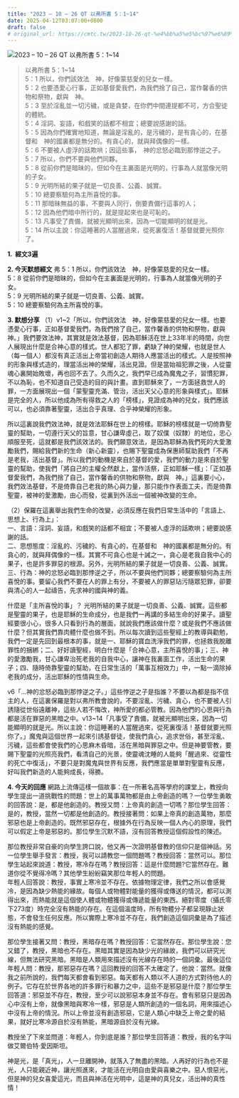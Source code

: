 ```yaml
---
title: "2023 – 10 – 26 QT 以弗所書 5：1~14"
date: 2025-04-12T03:07:00+0800
draft: false
# original_url: https://cmtc.tw/2023-10-26-qt-%e4%bb%a5%e5%bc%97%e6%89%80%e6%9b%b8-5%ef%bc%9a114
---
```


![2023 – 10 – 26 QT   以弗所書 5：1\~14](/images/qt.jpg  "2023 – 10 – 26 QT   以弗所書 5：1\~14")

> 以弗所書 5：1\~14  
> 5：1 所以，你們該效法　神，好像蒙慈愛的兒女一樣。  
> 5：2 也要憑愛心行事，正如基督愛我們，為我們捨了自己，當作馨香的供物和祭物，獻與　神。  
> 5：3 至於淫亂並一切污穢，或是貪婪，在你們中間連提都不可，方合聖徒的體統。  
> 5：4 淫詞、妄語，和戲笑的話都不相宜；總要說感謝的話。  
> 5：5 因為你們確實地知道，無論是淫亂的，是污穢的，是有貪心的，在基督和　神的國裏都是無分的。有貪心的，就與拜偶像的一樣。  
> 5：6 不要被人虛浮的話欺哄；因這些事，　神的忿怒必臨到那悖逆之子。  
> 5：7 所以，你們不要與他們同夥。  
> 5：8 從前你們是暗昧的，但如今在主裏面是光明的，行事為人就當像光明的子女。  
> 5：9 光明所結的果子就是一切良善、公義、誠實。  
> 5：10 總要察驗何為主所喜悅的事。  
> 5：11 那暗昧無益的事，不要與人同行，倒要責備行這事的人；  
> 5：12 因為他們暗中所行的，就是提起來也是可恥的。  
> 5：13 凡事受了責備，就被光顯明出來，因為一切能顯明的就是光。  
> 5：14 所以主說：你這睡著的人當醒過來，從死裏復活！基督就要光照你了。

**1.  經文3遍**

**2. 今天默想經文**
弗 5：1 所以，你們該效法　神，好像蒙慈愛的兒女一樣。  
5：8 從前你們是暗昧的，但如今在主裏面是光明的，行事為人就當像光明的子女。  
5：9 光明所結的果子就是一切良善、公義、誠實。  
5：10 總要察驗何為主所喜悅的事。

**3. 默想分享**
（1）v1\~2「所以，你們該效法　神，好像蒙慈愛的兒女一樣。也要憑愛心行事，正如基督愛我們，為我們捨了自己，當作馨香的供物和祭物，獻與　神。」我們要效法神，其實就是效法基督，因為耶穌活在世上33年半的時間，向世人展現出什麼是合神心意的樣式。世人都犯了罪，虧缺了神的榮耀，也就是世人（每一個人）都沒有真正活出上帝當初創造人期待人應當活出的樣式。人是按照神的形象與樣式造的，理當活出神的榮耀，活出見證。但是當始祖犯罪之後，人從靈魂心裏開始敗壞，再也回不去了。久而久之，我們早已成為魔鬼之子，習慣犯罪，不以為恥，也不知道自己受造的目的與計畫。直到耶穌來了，一方面拯救世人的罪，一方面展現出一個「蒙聖靈充滿、管治，活出天父心意的形象與樣式」。耶穌是完全的人，所以他成為所有得救之人的「榜樣」，見證成為神的兒女，我們應該可以，也必須靠著聖靈，活出合乎真理、合乎神榮耀的形象。

所以這裏說我們效法神，就是效法耶穌在世上的榜樣。耶穌的榜樣就是一切倚靠聖靈的幫助，一切遵行天父的旨意，甘心謙卑虛己，取了奴僕（奴隸）的地位，忠心順服至死，這就都是我們該效法的。我們願意效法，是因為耶穌為我們死的大愛激勵我們，賜給我們新的生命（新心新靈），也賜下聖靈成為保惠師幫助我們「不再是老我，活出基督」。所以我們的動機是來自於基督的愛，我們的動力是來自於聖靈的幫助，使我們「將自己的主權全然獻上，當作活祭，正如耶穌一樣」：「正如基督愛我們，為我們捨了自己，當作馨香的供物和祭物，獻與　神。」這裏要小心，我們效法基督，不是倚靠自己老我的熱心與力量，那只能作作表面工夫，而是倚靠聖靈，被神的愛激勵，由心而發，從裏到外活出一個被神改變的生命。

（2）保羅在這裏舉出我們生命的改變，必須反應在我們日常生活中的「言語上、思想上、行為上」：  
一、言語：淫詞、妄語，和戲笑的話都不相宜；不要被人虛浮的話欺哄；總要說感謝的話。  
二、思想態度：淫亂的、污穢的、有貪心的，在基督和　神的國裏都是無分的。有貪心的，就與拜偶像的一樣。其實不可貪心也是十誡之一，貪心是老我自我中心的果子，也是許多罪惡的根源。另外，光明所結的果子就是一切良善、公義、誠實。  
三、行為：神的忿怒必臨到那悖逆之子，所以不要與他們同夥；總要察驗何為主所喜悅的事。要留心我們不要在人的罪上有分，不要被人的罪惡玷污隨眾犯罪，卻要與清心的人一起禱告，先求神的國與神的義。

什麼是「主所喜悅的事」？ 光明所結的果子就是一切良善、公義、誠實。這些都是聖靈的果子，也是耶穌的生命成分，也是我們一再講的多結生命的好果子。讀聖經要很小心，很多人只看到行為的層面，就說我們應該做什麼？或是我們不應該做什麼？但其實我們靠肉體什麼也做不到。所以每次讀到這些聖經上的教導與勸勉，我們一定是先回到最根本的事，就是一、耶穌的寶血洗淨我們的罪，也拯救我脫離罪性的捆綁；二、好好讀聖經，明白什麼是「合神心意，主所喜悅的事」；三、神的愛激勵我，甘心謙卑治死老我的自我中心，讓神在我裏面工作，活出生命的果子；四、隨時倚靠聖靈的幫助，在日常生活的「萬事互相效力」中，一點一滴除掉老我的成分，活出耶穌的性情與生命。

v6「…神的忿怒必臨到那悖逆之子。」這些悖逆之子是指誰？不要以為都是指不信主的人，在這裏保羅是對以弗所教會說的，不要淫亂、污穢、貪心，也不要被人引誘隨從世俗遠離神，這些人若不悔改，神所愛的都必管教。因為他們的心思與行為都是活在罪惡的黑暗之中。v13\~14「凡事受了責備，就被光顯明出來，因為一切能顯明的就是光。所以主說：你這睡著的人當醒過來，從死裏復活！基督就要光照你了。」魔鬼與這個世界一起來引誘基督徒，使我們貪心，追求世俗，甚至淫亂、污穢，這些都會使我們的心思麻木昏暗，活在黑暗與罪惡之中。但是神要管教，要賜下聖靈的光照亮我們，看清自己的光景，使靈魂沈睡的人能夠「醒過來、從靈性的死亡中復活」，不要只是對魔鬼與世界有反應，我們應當是單單對聖靈有反應，好叫我們新造的人能夠成長，得勝。

**4. 今天的回應**
網路上流傳這樣一個故事：在一所著名高等學府的課堂上，教授向學生提出一道挑戰性的問題：世上的萬事萬物都是由上帝創造的嗎？一位學生勇敢的回答說：是，都是他創造的。教授又問：上帝真的創造一切嗎？那位學生回答：是的，教授，當然一切都是他創造的。教授接著問：如果上帝真的創造萬物，那麼邪惡也是上帝創造的。既然邪惡存在，根據外在行為反映一個人內心的原理，我們可以假定上帝是邪惡的。那位學生沉默不語，沒有回答教授這個假設性的陳述。

那位教授非常自豪的向學生誇口說，他又再一次證明基督教的信仰只是個神話。另一位學生舉手發言：教授，我可以請教您一個問題嗎？教授回答：當然可以。那位學生站起來說道：教授，寒冷存在嗎？教授回答：這是什麼問題?它當然存在。難道你從不覺得冷嗎？其他學生紛紛竊笑那位年輕人的問題。  
年輕人回答說：教授，事實上寒冷並不存在。依據物理定律，我們之所以會感覺冷，是因為缺少熱能的緣故。每個人或物體對能量的獲得或傳送的情況，都可以測得出來，而熱能就是這個使人體或物體獲得或傳遞能量的東西。絕對零度（攝氏零下273度）時完全沒有熱能的存在。在這個溫度時，所有物體分子都呈現靜止狀態，不會發生任何反應。所以實際上寒冷並不存在，我們創造這個詞彙是為了描述沒有熱能的感覺。

那位學生接著又問：教授，黑暗存在嗎？教授回答：它當然存在。那位學生說：您又錯了，教授，黑暗也不存在。黑暗其實是因為缺少光的緣故，我們可以研究光線，但無法研究黑暗。黑暗是人類用來描述沒有光線存在時的一個詞彙。最後這位年輕人問：教授，那邪惡存在嗎？這回教授的回答不太確定了，他說：當然。就像我之前所說的，我們每天都會看到邪惡。每天都有人類以不人道的方式對待他人的例子。它存在於世界各地的許多罪行和暴力之中，這些不是邪惡是什麼？那位學生回答道：邪惡並不存在，教授，至少可以說邪惡本身並不存在。會有邪惡只是因為心中沒有上帝，就像黑暗與寒冷一樣，邪惡是人類所創造的一個名詞，用來描述心中沒有上帝的情況。所以上帝並沒有創造邪惡，它是人類心中缺乏上帝之愛的結果，就好比寒冷源自於沒有熱能，黑暗源自於沒有光線。

教授坐了下來並問道：年輕人，你到底是誰？那位學生回答道：教授，我的名字叫做艾爾伯特·愛因斯坦。

神是光，是「真光」，人一旦離開神，就落入了無盡的黑暗。人再好的行為也不是光，人只能親近神，讓光照進來，才能活在光明自由愛與喜樂之中。惡人恨惡光，但是神的兒女喜愛這光，而且與神活在光明中，這是神的真兒女，活出神的真性情！
